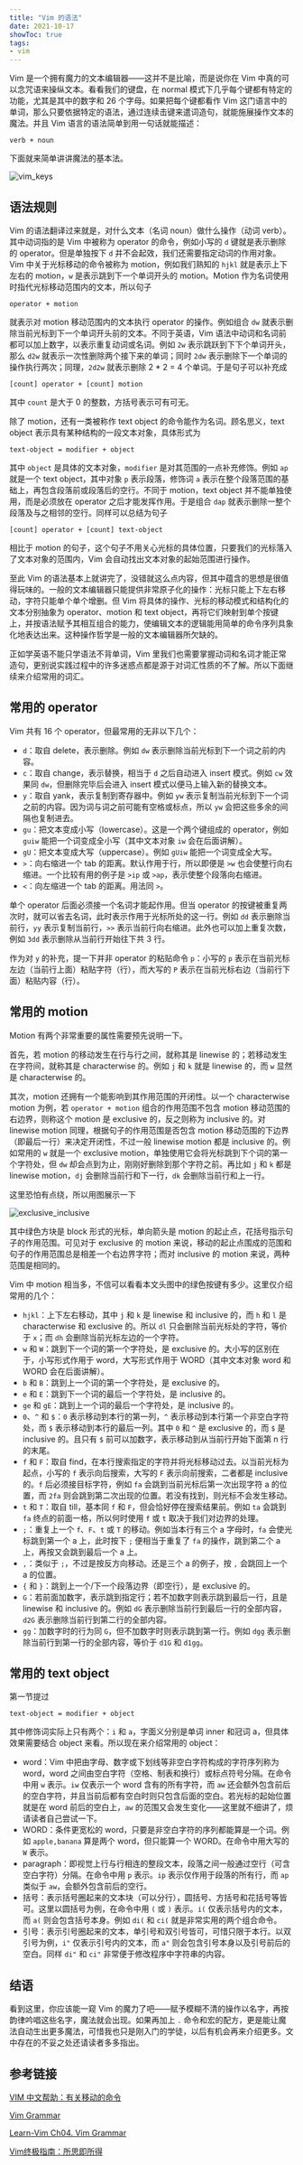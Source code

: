 ```yaml
---
title: "Vim 的语法"
date: 2021-10-17
showToc: true
tags:
- vim
---
```


Vim 是一个拥有魔力的文本编辑器——这并不是比喻，而是说你在 Vim 中真的可以念咒语来操纵文本。看看我们的键盘，在 normal 模式下几乎每个键都有特定的功能，尤其是其中的数字和 26 个字母。如果把每个键都看作 Vim 这门语言中的单词，那么只要依据特定的语法，通过连续击键来遣词造句，就能施展操作文本的魔法。并且 Vim 语言的语法简单到用一句话就能描述：

```
verb + noun
```

下面就来简单讲讲魔法的基本法。

![vim_keys](/vim_grammar/vim_keys.png)

<!--more-->

## 语法规则

Vim 的语法翻译过来就是，对什么文本（名词 noun）做什么操作（动词 verb）。其中动词指的是 Vim 中被称为 operator 的命令，例如小写的 `d` 键就是表示删除的 operator。但是单独按下 `d` 并不会起效，我们还需要指定动词的作用对象。Vim 中关于光标移动的命令被称为 motion，例如我们熟知的 `hjkl` 就是表示上下左右的 motion，`w` 是表示跳到下一个单词开头的 motion。Motion 作为名词使用时指代光标移动范围内的文本，所以句子

```
operator + motion
```

就表示对 motion 移动范围内的文本执行 operator 的操作。例如组合 `dw` 就表示删除当前光标到下一个单词开头前的文本。不同于英语，Vim 语法中动词和名词前都可以加上数字，以表示重复动词或名词。例如 `2w` 表示跳跃到下下个单词开头，那么 `d2w` 就表示一次性删除两个接下来的单词；同时 `2dw` 表示删除下一个单词的操作执行两次；同理，`2d2w` 就表示删除 2 * 2 = 4 个单词。于是句子可以补充成

```
[count] operator + [count] motion
```

其中 `count` 是大于 0 的整数，方括号表示可有可无。

除了 motion，还有一类被称作 text object 的命令能作为名词。顾名思义，text object 表示具有某种结构的一段文本对象，具体形式为

```
text-object = modifier + object
```

其中 `object` 是具体的文本对象，`modifier` 是对其范围的一点补充修饰。例如 `ap` 就是一个 text object，其中对象 `p` 表示段落，修饰词 `a` 表示在整个段落范围的基础上，再包含段落前或段落后的空行。不同于 motion，text object 并不能单独使用，而是必须放在 operator 之后才能发挥作用。于是组合 `dap` 就表示删除一整个段落及与之相邻的空行。同样可以总结为句子

```
[count] operator + [count] text-object
```

相比于 motion 的句子，这个句子不用关心光标的具体位置，只要我们的光标落入了文本对象的范围内，Vim 会自动找出文本对象的起始范围进行操作。

至此 Vim 的语法基本上就讲完了，没错就这么点内容，但其中蕴含的思想是很值得玩味的。一般的文本编辑器只能提供非常原子化的操作：光标只能上下左右移动，字符只能单个单个增删。但 Vim 将具体的操作、光标的移动模式和结构化的文本分别抽象为 operator、motion 和 text object，再将它们映射到单个按键上，并按语法赋予其相互组合的能力，使编辑文本的逻辑能用简单的命令序列具象化地表达出来。这种操作哲学是一般的文本编辑器所欠缺的。

正如学英语不能只学语法不背单词，Vim 里我们也需要掌握动词和名词才能正常造句，更别说实践过程中的许多迷惑点都是源于对词汇性质的不了解。所以下面继续来介绍常用的词汇。

## 常用的 operator

Vim 共有 16 个 operator，但最常用的无非以下几个：

- `d`：取自 delete，表示删除。例如 `dw` 表示删除当前光标到下一个词之前的内容。
- `c`：取自 change，表示替换，相当于 `d` 之后自动进入 insert 模式。例如 `cw` 效果同 `dw`，但删除完毕后会进入 insert 模式以便马上输入新的替换文本。
- `y`：取自 yank，表示复制到寄存器中。例如 `yw` 表示复制当前光标到下一个词之前的内容。因为词与词之前可能有空格或标点，所以 `yw` 会把这些多余的间隔也复制进去。
- `gu`：把文本变成小写（lowercase）。这是一个两个键组成的 operator，例如 `guiw` 能把一个词变成全小写（其中文本对象 `iw` 会在后面讲解）。
- `gU`：把文本变成大写（uppercase）。例如 `gUiw` 能把一个词变成全大写。
- `>`：向右缩进一个 tab 的距离。默认作用于行，所以即便是 `>w` 也会使整行向右缩进。一个比较有用的例子是 `>ip` 或 `>ap`，表示使整个段落向右缩进。
- `<`：向左缩进一个 tab 的距离。用法同 `>`。

单个 operator 后面必须接一个名词才能起作用。但当 operator 的按键被重复两次时，就可以省去名词，此时表示作用于光标所处的这一行。例如 `dd` 表示删除当前行，`yy` 表示复制当前行，`>>` 表示当前行向右缩进。此外也可以加上重复次数，例如 `3dd` 表示删除从当前行开始往下共 3 行。

作为对 `y` 的补充，提一下并非 operator 的粘贴命令 `p`：小写的 `p` 表示在当前光标左边（当前行上面）粘贴字符（行），而大写的 `P` 表示在当前光标右边（当前行下面）粘贴内容（行）。

## 常用的 motion

Motion 有两个非常重要的属性需要预先说明一下。

首先，若 motion 的移动发生在行与行之间，就称其是 linewise 的；若移动发生在字符间，就称其是 characterwise 的。例如 `j` 和 `k` 就是 linewise 的，而 `w` 显然是 characterwise 的。

其次，motion 还拥有一个能影响到其作用范围的开闭性。以一个 characterwise motion 为例，若 `operator + motion` 组合的作用范围不包含 motion 移动范围的右边界，则称这个 motion 是 exclusive 的，反之则称为 inclusive 的。对 linewise motion 同理，根据句子的作用范围是否包含 motion 移动范围的下边界（即最后一行）来决定开闭性，不过一般 linewise motion 都是 inclusive 的。例如常用的 `w` 就是一个 exclusive motion，单独使用它会将光标跳到下个词的第一个字符处，但 `dw` 却会点到为止，刚刚好删除到那个字符之前。再比如 `j` 和 `k` 都是 linewise motion，`dj` 会删除当前行和下一行，`dk` 会删除当前行和上一行。

这里恐怕有点绕，所以用图展示一下

![exclusive_inclusive](/vim_grammar/exclusive_inclusive.png)

其中绿色方块是 block 形式的光标，单向箭头是 motion 的起止点，花括号指示句子的作用范围。可见对于 exclusive 的 motion 来说，移动的起止点围成的范围和句子的作用范围总是相差一个右边界字符；而对 inclusive 的 motion 来说，两种范围是相同的。

Vim 中 motion 相当多，不信可以看看本文头图中的绿色按键有多少。这里仅介绍常用的几个：

- `hjkl`：上下左右移动，其中 `j` 和 `k` 是 linewise 和 inclusive 的，而 `h` 和 `l` 是 characterwise 和 exclusive 的。所以 `dl` 只会删除当前光标处的字符，等价于 `x`；而 `dh` 会删除当前光标左边的一个字符。
- `w` 和 `W`：跳到下一个词的第一个字符处，是 exclusive 的。大小写的区别在于，小写形式作用于 word，大写形式作用于 WORD（其中文本对象 word 和 WORD 会在后面讲解）。
- `b` 和 `B`：跳到上一个词的第一个字符处，是 exclusive 的。
- `e` 和 `E`：跳到下一个词的最后一个字符处，是 inclusive 的。
- `ge` 和 `gE`：跳到上一个词的最后一个字符处，是 inclusive 的。
- `0`、`^` 和 `$`：`0` 表示移动到本行的第一列，`^` 表示移动到本行第一个非空白字符处，而 `$` 表示移动到本行的最后一列。其中 `0` 和 `^` 是 exclusive 的，而 `$` 是 inclusive 的。且只有 `$` 前可以加数字，表示移动到从当前行开始下面第 n 行的末尾。
- `f` 和 `F`：取自 find，在本行搜索指定的字符并将光标移动过去。以当前光标为起点，小写的 `f` 表示向后搜索，大写的 `F` 表示向前搜索，二者都是 inclusive 的。`f` 后必须接目标字符，例如 `fa` 会跳到当前光标后第一次出现字符 a 的位置，而 `2fa` 则会跳到第二次出现的位置。若没有找到，则光标不会发生移动。
- `t` 和 `T`：取自 till，基本同 `f` 和 `F`，但会恰好停在搜索结果前。例如 `ta` 会跳到 `fa` 终点的前面一格，所以何时使用 `f` 或 `t` 取决于我们对边界的处理。
- `;`：重复上一个 `f`、`F`、`t` 或 `T` 的移动。例如当本行有三个 a 字母时，`fa` 会使光标跳到第一个 a 上，此时按下 `;` 便相当于重复了 `fa` 的操作，跳到第二个 a 上，再按又会跳到最后一个 a 上。
- `,`：类似于 `;`，不过是按反方向移动。还是三个 a 的例子，按 `,` 会跳回上一个 a 的位置。
- `{` 和 `}`：跳到上一个/下一个段落边界（即空行），是 exclusive 的。
- `G`：若前面加数字，表示跳到指定行；若不加数字则表示跳到最后一行，且是 linewise 和 inclusive 的。例如 `dG` 表示删除当前行到最后一行的全部内容，`d2G` 表示删除当前行到第二行的全部内容。
- `gg`：加数字时的行为同 `G`，但不加数字时则表示跳到第一行。例如 `dgg` 表示删除当前行到第一行的全部内容，等价于 `d1G` 和 `d1gg`。

## 常用的 text object

第一节提过

```
text-object = modifier + object
```

其中修饰词实际上只有两个：`i` 和 `a`，字面义分别是单词 inner 和冠词 a，但具体效果需要结合 object 来看。所以现在来介绍常用的 object：

- word：Vim 中把由字母、数字或下划线等非空白字符构成的字符序列称为 word，word 之间由空白字符（空格、制表和换行）或标点符号分隔。在命令中用 `w` 表示。`iw` 仅表示一个 word 含有的所有字符，而 `aw` 还会额外包含前后的空白字符，并且当前后都有空白时则只包含后面的空白。若光标的起始位置就是在 word 前后的空白上，`aw` 的范围又会发生变化——这里就不细讲了，烦请读者自己尝试一下。
- WORD：条件更宽松的 word，只要是非空白字符的序列都能算是一个词。例如 `apple,banana` 算是两个 word，但只能算一个 WORD。在命令中用大写的 `W` 表示。
- paragraph：即视觉上行与行相连的整段文本，段落之间一般通过空行（可含空白字符）分隔。在命令中用 `p` 表示。`ip` 表示仅作用于段落的所有行，而 `ap` 类似于 `aw`，会额外包含前后的空行。
- 括号：表示括号圈起来的文本块（可以分行），圆括号、方括号和花括号等皆可。这里以圆括号为例，在命令中用 `(` 或 `)` 表示。`i(` 仅表示括号内的文本，而 `a(` 则会包含括号本身。例如 `di(` 和 `ci(` 就是非常实用的两个组合命令。
- 引号：表示引号圈起来的文本，单引号和双引号皆可，可惜只限于本行。以双引号为例，`i"` 仅表示引号内的文本，而 `a"` 则会包含引号本身以及引号前后的空白。同样 `di"` 和 `ci"` 非常便于修改程序中字符串的内容。

## 结语

看到这里，你应该能一窥 Vim 的魔力了吧——赋予模糊不清的操作以名字，再按韵律吟唱这些名字，魔法就会出现。如果再加上 `.` 命令和宏的配方，更是能让魔法自动生出更多魔法，可惜我也只是刚入门的学徒，以后有机会再来介绍更多。文中存在的不妥之处还请读者多多指出。

## 参考链接

[VIM 中文帮助：有关移动的命令](https://yianwillis.github.io/vimcdoc/doc/motion.html)

[Vim Grammar](http://takac.github.io/2013/01/30/vim-grammar/)

[Learn-Vim Ch04. Vim Grammar](https://github.com/iggredible/Learn-Vim/blob/master/ch04_vim_grammar.md)

[Vim终极指南：所思即所得](https://blog.csdn.net/dc_726/article/details/78981756)
